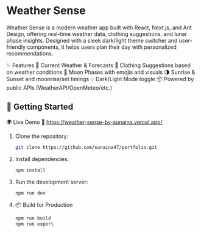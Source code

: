 # Weather Sense
Weather Sense is a modern weather app built with React, Next.js, and Ant Design, offering real-time weather data, clothing suggestions, and lunar phase insights. Designed with a sleek dark/light theme switcher and user-friendly components, it helps users plan their day with personalized recommendations.

✨ Features
   🔆 Current Weather & Forecasts
   👕 Clothing Suggestions based on weather conditions
   🌙 Moon Phases with emojis and visuals
   🌗 Sunrise & Sunset and moonrise/set timings
   💡 Dark/Light Mode toggle
   📦 Powered by public APIs (WeatherAPI/OpenMeteo/etc.)

## 🚀 Getting Started

🌍 Live Demo
🔗 https://weather-sense-by-sunaina.vercel.app/

1. Clone the repository:
   ```bash
   git clone https://github.com/sunaina47/portfolio.git
   ```
2. Install dependencies:
   ```bash
   npm install
   ```
3. Run the development server:
   ```bash
   npm run dev
   ```
4. 📦 Build for Production
   ```bash
   npm run build
   npm run export
